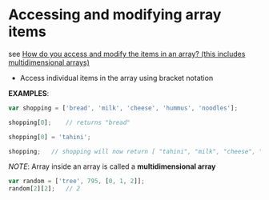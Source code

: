 # Accessing and modifying array items

see [How do you access and modify the items in an array? (this includes multidimensional arrays)](https://developer.mozilla.org/en-US/docs/Learn/JavaScript/First_steps/Arrays#Accessing_and_modifying_array_items)

- Access individual items in the array using bracket notation

**EXAMPLES**:

```javascript
var shopping = ['bread', 'milk', 'cheese', 'hummus', 'noodles'];

shopping[0];    // returns "bread"

shopping[0] = 'tahini';

shopping;   // shopping will now return [ "tahini", "milk", "cheese", "hummus", "noodles" ]
```

*NOTE*: Array inside an array is called a **multidimensional array**

```javascript
var random = ['tree', 795, [0, 1, 2]];
random[2][2];   // 2
```
